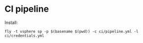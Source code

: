 # CI pipeline

Install:

```
fly -t vsphere sp -p $(basename $(pwd)) -c ci/pipeline.yml -l ci/credentials.yml
```
